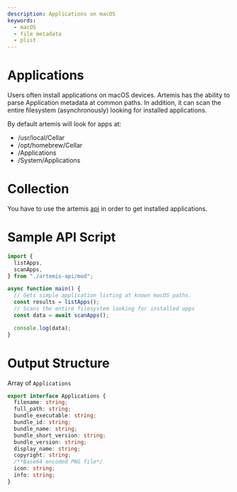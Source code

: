 ```yaml
---
description: Applications on macOS
keywords:
  - macOS
  - file metadata
  - plist
---
```


# Applications

Users often install applications on macOS devices. Artemis has the ability to
parse Application metadata at common paths. In addition, it can scan the entire
filesystem (asynchronously) looking for installed applications.

By default artemis will look for apps at:

- /usr/local/Cellar
- /opt/homebrew/Cellar
- /Applications
- /System/Applications

# Collection

You have to use the artemis [api](../../API/overview.md) in order to get
installed applications.

# Sample API Script

```typescript
import {
  listApps,
  scanApps,
} from "./artemis-api/mod";

async function main() {
  // Gets simple application listing at known macOS paths.
  const results = listApps();
  // Scans the entire filesystem looking for installed apps
  const data = await scanApps();

  console.log(data);
}
```

# Output Structure

Array of `Applications`

```typescript
export interface Applications {
  filename: string;
  full_path: string;
  bundle_executable: string;
  bundle_id: string;
  bundle_name: string;
  bundle_short_version: string;
  bundle_version: string;
  display_name: string;
  copyright: string;
  /**Base64 encoded PNG file*/
  icon: string;
  info: string;
}
```

